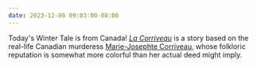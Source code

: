 ```yaml
---
date: 2023-12-08 09:03:00-08:00
---
```


Today's Winter Tale is from Canada!  [*La Corriveau*](https://multoghost.wordpress.com/2023/12/08/la-corriveau/) is a story based on the real-life Canadian murderess [Marie-Josephte Corriveau](https://en.wikipedia.org/wiki/Marie-Josephte_Corriveau), whose folkloric reputation is somewhat more colorful than her actual deed might imply.
